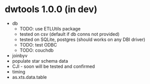 # dwtools 1.0.0 (in dev)

* db
  * TODO: use ETLUtils package
  * tested on csv (default if db conns not provided)
  * tested on SQLite, postgres (should works on any DBI driver)
  * TODO: test ODBC
  * TODO: couchdb
* joinbyv
* populate star schema data
* CJI - soon will be tested and confirmed
* timing
* as.xts.data.table
